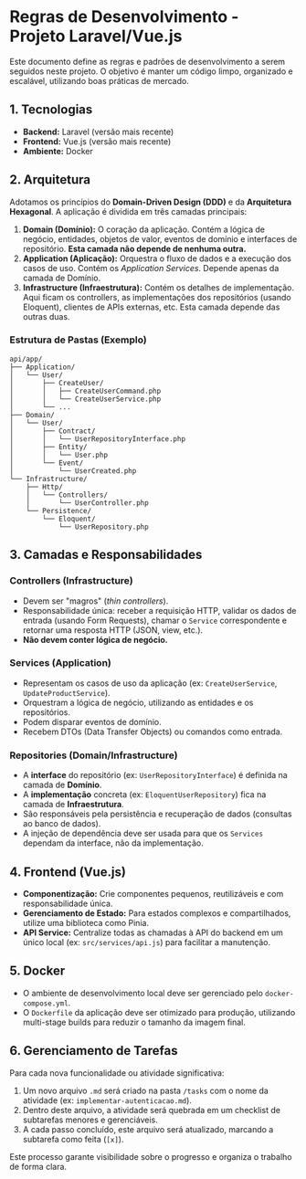 # Regras de Desenvolvimento - Projeto Laravel/Vue.js

Este documento define as regras e padrões de desenvolvimento a serem seguidos neste projeto. O objetivo é manter um código limpo, organizado e escalável, utilizando boas práticas de mercado.

## 1. Tecnologias

- **Backend:** Laravel (versão mais recente)
- **Frontend:** Vue.js (versão mais recente)
- **Ambiente:** Docker

## 2. Arquitetura

Adotamos os princípios do **Domain-Driven Design (DDD)** e da **Arquitetura Hexagonal**. A aplicação é dividida em três camadas principais:

1.  **Domain (Domínio):** O coração da aplicação. Contém a lógica de negócio, entidades, objetos de valor, eventos de domínio e interfaces de repositório. **Esta camada não depende de nenhuma outra.**
2.  **Application (Aplicação):** Orquestra o fluxo de dados e a execução dos casos de uso. Contém os *Application Services*. Depende apenas da camada de Domínio.
3.  **Infrastructure (Infraestrutura):** Contém os detalhes de implementação. Aqui ficam os controllers, as implementações dos repositórios (usando Eloquent), clientes de APIs externas, etc. Esta camada depende das outras duas.

### Estrutura de Pastas (Exemplo)

```
api/app/
├── Application/
│   └── User/
│       ├── CreateUser/
│       │   ├── CreateUserCommand.php
│       │   └── CreateUserService.php
│       └── ...
├── Domain/
│   └── User/
│       ├── Contract/
│       │   └── UserRepositoryInterface.php
│       ├── Entity/
│       │   └── User.php
│       └── Event/
│           └── UserCreated.php
└── Infrastructure/
    ├── Http/
    │   └── Controllers/
    │       └── UserController.php
    └── Persistence/
        └── Eloquent/
            └── UserRepository.php
```

## 3. Camadas e Responsabilidades

### Controllers (Infrastructure)

- Devem ser "magros" (*thin controllers*).
- Responsabilidade única: receber a requisição HTTP, validar os dados de entrada (usando Form Requests), chamar o `Service` correspondente e retornar uma resposta HTTP (JSON, view, etc.).
- **Não devem conter lógica de negócio.**

### Services (Application)

- Representam os casos de uso da aplicação (ex: `CreateUserService`, `UpdateProductService`).
- Orquestram a lógica de negócio, utilizando as entidades e os repositórios.
- Podem disparar eventos de domínio.
- Recebem DTOs (Data Transfer Objects) ou comandos como entrada.

### Repositories (Domain/Infrastructure)

- A **interface** do repositório (ex: `UserRepositoryInterface`) é definida na camada de **Domínio**.
- A **implementação** concreta (ex: `EloquentUserRepository`) fica na camada de **Infraestrutura**.
- São responsáveis pela persistência e recuperação de dados (consultas ao banco de dados).
- A injeção de dependência deve ser usada para que os `Services` dependam da interface, não da implementação.

## 4. Frontend (Vue.js)

- **Componentização:** Crie componentes pequenos, reutilizáveis e com responsabilidade única.
- **Gerenciamento de Estado:** Para estados complexos e compartilhados, utilize uma biblioteca como Pinia.
- **API Service:** Centralize todas as chamadas à API do backend em um único local (ex: `src/services/api.js`) para facilitar a manutenção.

## 5. Docker

- O ambiente de desenvolvimento local deve ser gerenciado pelo `docker-compose.yml`.
- O `Dockerfile` da aplicação deve ser otimizado para produção, utilizando multi-stage builds para reduzir o tamanho da imagem final.

## 6. Gerenciamento de Tarefas

Para cada nova funcionalidade ou atividade significativa:

1.  Um novo arquivo `.md` será criado na pasta `/tasks` com o nome da atividade (ex: `implementar-autenticacao.md`).
2.  Dentro deste arquivo, a atividade será quebrada em um checklist de subtarefas menores e gerenciáveis.
3.  A cada passo concluído, este arquivo será atualizado, marcando a subtarefa como feita (`[x]`).

Este processo garante visibilidade sobre o progresso e organiza o trabalho de forma clara.
